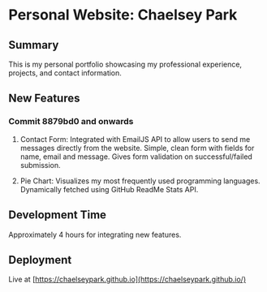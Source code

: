 # Personal Website: Chaelsey Park

## Summary

This is my personal portfolio showcasing my professional experience, projects, and contact information.

## New Features
### Commit 8879bd0 and onwards

1. Contact Form: Integrated with EmailJS API to allow users to send me messages directly from the website. Simple, clean form with fields for name, email and message. Gives form validation on successful/failed submission.

2. Pie Chart: Visualizes my most frequently used programming languages. Dynamically fetched using GitHub ReadMe Stats API.

## Development Time

Approximately 4 hours for integrating new features.

## Deployment

Live at [https://chaelseypark.github.io](https://chaelseypark.github.io/)